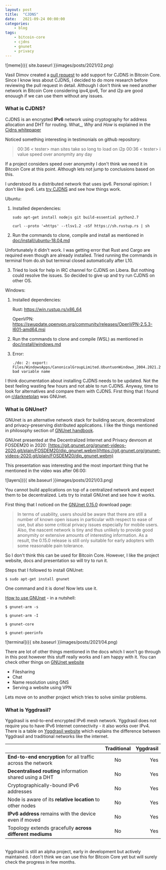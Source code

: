 ```yaml
---
layout: post
title:	"CJDNS"
date:	2021-09-24 00:00:00
categories:
    - blog
tags:
    - bitcoin-core
    - cjdns
    - gnunet
    - privacy
---
```


![meme]({{ site.baseurl }}images/posts/2021/02.png)

Vasil Dimov created a [pull request](https://github.com/bitcoin/bitcoin/pull/23077) to add support for CJDNS in Bitcoin Core. Since I know less about CJDNS, I decided to do more research before reviewing the pull request in detail. Although I don't think we need another network in Bitcoin Core considering ipv4,ipv6, Tor and i2p are good enouugh if we can use them without any issues.

### What is CJDNS?

CJDNS is an encrypted **IPv6** network using cryptography for address allocation and DHT for routing. What_, _Why_ and _How_ is explained in the [Cjdns whitepaper](https://github.com/cjdelisle/cjdns/blob/master/doc/Whitepaper.md)

Noticed something interesting in testimonials on github repository:

> 00:36 < tester> man sites take so long to load on i2p
00:36 < tester> i value speed over anonymity any day

If a project considers speed over anonymity I don't think we need it in Bitcoin Core at this point. Although lets not jump to conclusions based on this.

I understood its a distributed network that uses ipv6. Personal opinion: I don't like _ipv6_. Lets [try CJDNS](https://github.com/cjdelisle/cjdns#how-to-install-cjdns) and see how things work.

Ubuntu:

1. Installed dependencies:

   ```
   sudo apt-get install nodejs git build-essential python2.7
   ```

   ```
   curl --proto '=https' --tlsv1.2 -sSf https://sh.rustup.rs | sh
   ```

2. Run the commands to clone, compile and install as mentioned in [doc/install/ubuntu-18.04.md](https://github.com/cjdelisle/cjdns/blob/master/doc/install/ubuntu-18.04.md)

Unfortunately it didn't work. I was getting error that Rust and Cargo are required even though are already installed. Tried running the commands in terminal from do.sh but terminal closed automatically after L10.

3. Tried to look for help in IRC channel for CJDNS on Libera. But nothing could resolve the issues. So decided to give up and try run CJDNS on other OS.

Windows:

1. Installed dependencies:

   Rust: https://win.rustup.rs/x86_64

   OpenVPN: https://swupdate.openvpn.org/community/releases/OpenVPN-2.5.3-I601-amd64.msi

2. Run the commands to clone and compile (WSL) as mentioned in [doc/install/windows.md](https://github.com/cjdelisle/cjdns/blob/master/doc/install/windows.md)

3. Error:

   ```
   ./do: 2: export: Files/WindowsApps/CanonicalGroupLimited.UbuntuonWindows_2004.2021.222.0_x64__79rhkp1fndgsc:/mnt/c/Program: bad variable name
   ```

I think documentation about installing CJDNS needs to be updated. Not the best feeling wasting few hours and not able to run CJDNS. Anyway, time to look for alternatives and compare them with CJDNS. First thing that I found on [r/darknetplan](https://www.reddit.com/r/darknetplan) was GNUnet.


### What is GNUnet?

GNUnet is an alternative network stack for building secure, decentralized and privacy-preserving distributed applications. I like the things mentioned in philosophy section of [GNUnet handbook](https://docs.gnunet.org/handbook/gnunet.html#Philosophy).

GNUnet presented at the Decentralized Internet and Privacy devroom at FOSDEM20 in 2020: [https://git.gnunet.org/gnunet-videos-2020.git/plain/FOSDEM20/dip_gnunet.webm](https://git.gnunet.org/gnunet-videos-2020.git/plain/FOSDEM20/dip_gnunet.webm)

This presentation was interesting and the most important thing that he mentioned in the video was after 06:00:

![layers]({{ site.baseurl }}images/posts/2021/03.png)

You cannot build applications on top of a centralized network and expect them to be decentralized. Lets try to install GNUnet and see how it works.

First thing that I noticed on the [GNUnet 0.15.0](https://gnunet.org/en/news/2021-08-0.15.0.html) download page:

> In terms of usability, users should be aware that there are still a number of known open issues in particular with respect to ease of use, but also some critical privacy issues especially for mobile users. Also, the nascent network is tiny and thus unlikely to provide good anonymity or extensive amounts of interesting information. As a result, the 0.15.0 release is still only suitable for early adopters with some reasonable pain tolerance.

So I don't think this can be used for Bitcoin Core. However, I like the project website, docs and presentation so will try to run it.

Steps that I followed to install GNUnet:

```
$ sudo apt-get install gnunet
```

One command and it is done! Now lets use it.

[How to use GNUnet](https://gnunet.org/en/use.html) - in a nutshell:

```
$ gnunet-arm -s

$ gnunet-arm -I

$ gnunet-core

$ gnunet-peerinfo
```

![terminal]({{ site.baseurl }}images/posts/2021/04.png)

There are lot of other things mentioned in the docs which I won't go through in this post however this stuff really works and I am happy with it. You can check other things on [GNUnet website](https://gnunet.org/en/use.html)

- Filesharing
- Chat
- Name resolution using GNS
- Serving a website using VPN

Lets move on to another project which tries to solve similar problems.

### What is Yggdrasil?

Yggdrasil is end-to-end encrypted IPv6 mesh network. Yggdrasil does not require you to have IPv6 Internet connectivity - it also works over IPv4. There is a table on [Yggdrasil website](https://yggdrasil-network.github.io/about.html) which explains the difference between Yggdrasil and traditional networks like the internet.


|         | Traditional           | Yggdrasil  |
| ------------- |:-------------:| -----:|
| **End-to-end encryption** for all traffic across the network      | No | Yes |
| **Decentralised routing** information shared using a DHT      | No      |   Yes |
| Cryptographically-bound IPv6 addresses     |    No | Yes |
| Node is aware of its **relative location** to other nodes     |    No | Yes |
| **IPv6 address** remains with the device even if moved     |    No | Yes |
| Topology extends gracefully **across different mediums**    |    No | Yes |

<br />
Yggdrasil is still an alpha project, early in development but actively maintained. I don't think we can use this for Bitcoin Core yet but will surely check the progress in few months.














